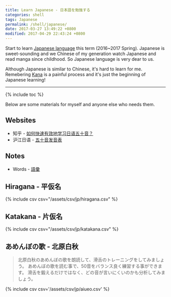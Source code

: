 ```yaml
---
title: Learn Japanese - 日本語を勉強する
categories: shell
tags: Japanese
permalink: /shell/japanese/
date: 2017-03-27 13:49:22 +0800
modified: 2017-04-29 22:43:24 +0800
---
```


Start to learn [Japanese language](https://en.wikipedia.org/wiki/Japanese_language) this term (2016~2017 Spring). Japanese is sweet-sounding and we Chinese of my generation watch Japanese and read manga since childhood. So Japanese language is very dear to us.

Although Japanese is similar to Chinese, it's hard to learn for me. Remebering [Kana](https://en.wikipedia.org/wiki/Kana) is a painful process and it's just the beginning of Japanese learning!

<!--shoreline-->
---

{% include toc %}

Below are some materials for myself and anyone else who needs them.

## Websites

- 知乎 - [如何快速有效地学习日语五十音？](https://www.zhihu.com/question/20318161)
- 沪江日语 - [五十音发音表](http://jp.hjenglish.com/subject/pronounce/)

## Notes

- Words - [語彙](/shell/japanese/words)

## Hiragana - 平仮名

{% include csv csv="/assets/csv/jp/hiragana.csv" %}

## Katakana - 片仮名

{% include csv csv="/assets/csv/jp/katakana.csv" %}

## あめんぼの歌 - 北原白秋

>北原白秋のあめんぼの歌を朗読して、滑舌のトレーニングをしてみましょう。
あめんぼの歌を読む事で、50音をバランス良く練習する事ができます。
滑舌を鍛えるだけではなく、どの音が言いにくいのかも分析してみましょう。


{% include csv csv='/assets/csv/jp/aiueo.csv' %}
